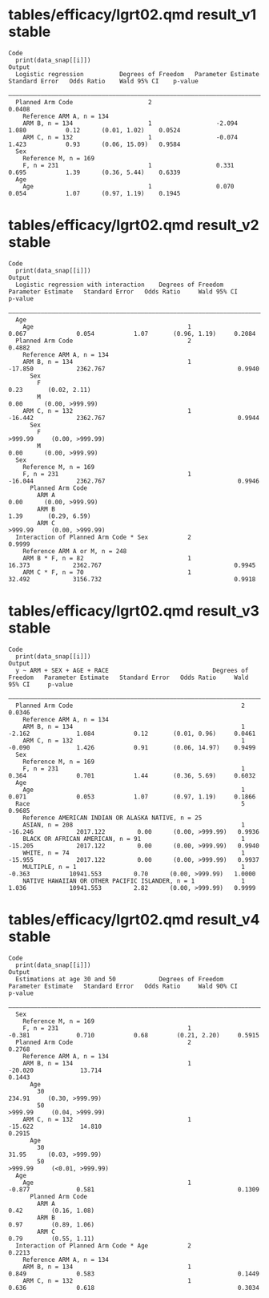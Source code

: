 # tables/efficacy/lgrt02.qmd result_v1 stable

    Code
      print(data_snap[[i]])
    Output
      Logistic regression          Degrees of Freedom   Parameter Estimate   Standard Error   Odds Ratio    Wald 95% CI    p-value
      ————————————————————————————————————————————————————————————————————————————————————————————————————————————————————————————
      Planned Arm Code                     2                                                                               0.0408 
        Reference ARM A, n = 134                                                                                                  
        ARM B, n = 134                     1                  -2.094             1.080           0.12      (0.01, 1.02)    0.0524 
        ARM C, n = 132                     1                  -0.074             1.423           0.93      (0.06, 15.09)   0.9584 
      Sex                                                                                                                         
        Reference M, n = 169                                                                                                      
        F, n = 231                         1                  0.331              0.695           1.39      (0.36, 5.44)    0.6339 
      Age                                                                                                                         
        Age                                1                  0.070              0.054           1.07      (0.97, 1.19)    0.1945 

# tables/efficacy/lgrt02.qmd result_v2 stable

    Code
      print(data_snap[[i]])
    Output
      Logistic regression with interaction    Degrees of Freedom   Parameter Estimate   Standard Error   Odds Ratio     Wald 95% CI     p-value
      —————————————————————————————————————————————————————————————————————————————————————————————————————————————————————————————————————————
      Age                                                                                                                                      
        Age                                           1                  0.067              0.054           1.07       (0.96, 1.19)     0.2084 
      Planned Arm Code                                2                                                                                 0.4882 
        Reference ARM A, n = 134                                                                                                               
        ARM B, n = 134                                1                 -17.850            2362.767                                     0.9940 
          Sex                                                                                                                                  
            F                                                                                               0.23       (0.02, 2.11)            
            M                                                                                               0.00      (0.00, >999.99)          
        ARM C, n = 132                                1                 -16.442            2362.767                                     0.9944 
          Sex                                                                                                                                  
            F                                                                                             >999.99     (0.00, >999.99)          
            M                                                                                               0.00      (0.00, >999.99)          
      Sex                                                                                                                                      
        Reference M, n = 169                                                                                                                   
        F, n = 231                                    1                 -16.044            2362.767                                     0.9946 
          Planned Arm Code                                                                                                                     
            ARM A                                                                                           0.00      (0.00, >999.99)          
            ARM B                                                                                           1.39       (0.29, 6.59)            
            ARM C                                                                                         >999.99     (0.00, >999.99)          
      Interaction of Planned Arm Code * Sex           2                                                                                 0.9999 
        Reference ARM A or M, n = 248                                                                                                          
        ARM B * F, n = 82                             1                  16.373            2362.767                                     0.9945 
        ARM C * F, n = 70                             1                  32.492            3156.732                                     0.9918 

# tables/efficacy/lgrt02.qmd result_v3 stable

    Code
      print(data_snap[[i]])
    Output
      y ~ ARM + SEX + AGE + RACE                             Degrees of Freedom   Parameter Estimate   Standard Error   Odds Ratio     Wald 95% CI     p-value
      ————————————————————————————————————————————————————————————————————————————————————————————————————————————————————————————————————————————————————————
      Planned Arm Code                                               2                                                                                 0.0346 
        Reference ARM A, n = 134                                                                                                                              
        ARM B, n = 134                                               1                  -2.162             1.084           0.12       (0.01, 0.96)     0.0461 
        ARM C, n = 132                                               1                  -0.090             1.426           0.91       (0.06, 14.97)    0.9499 
      Sex                                                                                                                                                     
        Reference M, n = 169                                                                                                                                  
        F, n = 231                                                   1                  0.364              0.701           1.44       (0.36, 5.69)     0.6032 
      Age                                                                                                                                                     
        Age                                                          1                  0.071              0.053           1.07       (0.97, 1.19)     0.1866 
      Race                                                           5                                                                                 0.9685 
        Reference AMERICAN INDIAN OR ALASKA NATIVE, n = 25                                                                                                    
        ASIAN, n = 208                                               1                 -16.246            2017.122         0.00      (0.00, >999.99)   0.9936 
        BLACK OR AFRICAN AMERICAN, n = 91                            1                 -15.205            2017.122         0.00      (0.00, >999.99)   0.9940 
        WHITE, n = 74                                                1                 -15.955            2017.122         0.00      (0.00, >999.99)   0.9937 
        MULTIPLE, n = 1                                              1                  -0.363           10941.553         0.70      (0.00, >999.99)   1.0000 
        NATIVE HAWAIIAN OR OTHER PACIFIC ISLANDER, n = 1             1                  1.036            10941.553         2.82      (0.00, >999.99)   0.9999 

# tables/efficacy/lgrt02.qmd result_v4 stable

    Code
      print(data_snap[[i]])
    Output
      Estimations at age 30 and 50            Degrees of Freedom   Parameter Estimate   Standard Error   Odds Ratio     Wald 90% CI      p-value
      ——————————————————————————————————————————————————————————————————————————————————————————————————————————————————————————————————————————
      Sex                                                                                                                                       
        Reference M, n = 169                                                                                                                    
        F, n = 231                                    1                  -0.381             0.710           0.68        (0.21, 2.20)     0.5915 
      Planned Arm Code                                2                                                                                  0.2768 
        Reference ARM A, n = 134                                                                                                                
        ARM B, n = 134                                1                 -20.020             13.714                                       0.1443 
          Age                                                                                                                                   
            30                                                                                             234.91     (0.30, >999.99)           
            50                                                                                            >999.99     (0.04, >999.99)           
        ARM C, n = 132                                1                 -15.622             14.810                                       0.2915 
          Age                                                                                                                                   
            30                                                                                             31.95      (0.03, >999.99)           
            50                                                                                            >999.99     (<0.01, >999.99)          
      Age                                                                                                                                       
        Age                                           1                  -0.877             0.581                                        0.1309 
          Planned Arm Code                                                                                                                      
            ARM A                                                                                           0.42        (0.16, 1.08)            
            ARM B                                                                                           0.97        (0.89, 1.06)            
            ARM C                                                                                           0.79        (0.55, 1.11)            
      Interaction of Planned Arm Code * Age           2                                                                                  0.2213 
        Reference ARM A, n = 134                                                                                                                
        ARM B, n = 134                                1                  0.849              0.583                                        0.1449 
        ARM C, n = 132                                1                  0.636              0.618                                        0.3034 

